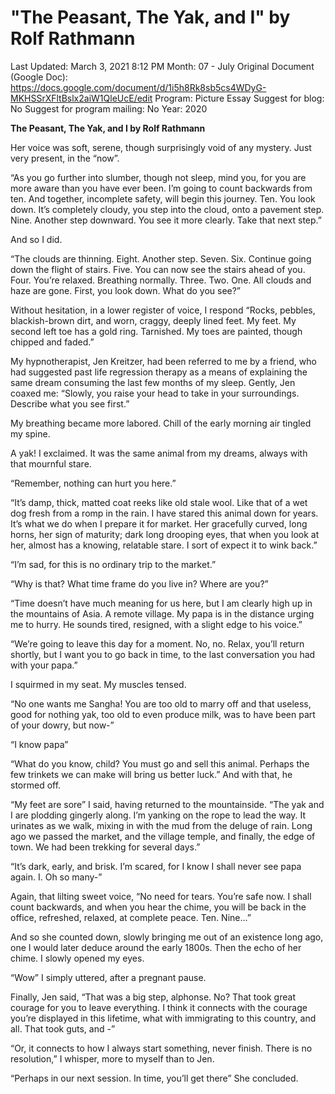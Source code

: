 # "The Peasant, The Yak, and I" by Rolf Rathmann

Last Updated: March 3, 2021 8:12 PM
Month: 07 - July
Original Document (Google Doc): https://docs.google.com/document/d/1i5h8Rk8sb5cs4WDyG-MKHSSrXFltBslx2aiW1QleUcE/edit
Program: Picture Essay
Suggest for blog: No
Suggest for program mailing: No
Year: 2020

**The Peasant, The Yak, and I by Rolf Rathmann**

Her voice was soft, serene, though surprisingly void of any mystery. Just very present, in the “now”.

“As you go further into slumber, though not sleep, mind you, for you are more aware than you have ever been. I’m going to count backwards from ten. And together, incomplete safety, will begin this journey. Ten. You look down. It’s completely cloudy, you step into the cloud, onto a pavement step. Nine. Another step downward. You see it more clearly. Take that next step.”

And so I did.

“The clouds are thinning. Eight. Another step. Seven. Six. Continue going down the flight of stairs. Five. You can now see the stairs ahead of you. Four. You’re relaxed. Breathing normally. Three. Two. One. All clouds and haze are gone. First, you look down. What do you see?”

Without hesitation, in a lower register of voice, I respond “Rocks, pebbles, blackish-brown dirt, and worn, craggy, deeply lined feet. My feet. My second left toe has a gold ring. Tarnished. My toes are painted, though chipped and faded.”

My hypnotherapist, Jen Kreitzer, had been referred to me by a friend, who had suggested past life regression therapy as a means of explaining the same dream consuming the last few months of my sleep. Gently, Jen coaxed me: “Slowly, you raise your head to take in your surroundings. Describe what you see first.”

My breathing became more labored. Chill of the early morning air tingled my spine.

A yak! I exclaimed. It was the same animal from my dreams, always with that mournful stare.

“Remember, nothing can hurt you here.”

“It’s damp, thick, matted coat reeks like old stale wool. Like that of a wet dog fresh from a romp in the rain. I have stared this animal down for years. It’s what we do when I prepare it for market. Her gracefully curved, long horns, her sign of maturity; dark long drooping eyes, that when you look at her, almost has a knowing, relatable stare. I sort of expect it to wink back.”

“I’m sad, for this is no ordinary trip to the market.”

“Why is that? What time frame do you live in? Where are you?”

“Time doesn’t have much meaning for us here, but I am clearly high up in the mountains of Asia. A remote village. My papa is in the distance urging me to hurry. He sounds tired, resigned, with a slight edge to his voice.”

“We’re going to leave this day for a moment. No, no. Relax, you’ll return shortly, but I want you to go back in time, to the last conversation you had with your papa.”

I squirmed in my seat. My muscles tensed.

“No one wants me Sangha! You are too old to marry off and that useless, good for nothing yak, too old to even produce milk, was to have been part of your dowry, but now-”

“I know papa”

“What do you know, child? You must go and sell this animal. Perhaps the few trinkets we can make will bring us better luck.” And with that, he stormed off.

“My feet are sore” I said, having returned to the mountainside. “The yak and I are plodding gingerly along. I’m yanking on the rope to lead the way. It urinates as we walk, mixing in with the mud from the deluge of rain. Long ago we passed the market, and the village temple, and finally, the edge of town. We had been trekking for several days.”

“It’s dark, early, and brisk. I’m scared, for I know I shall never see papa again. I. Oh so many-”

Again, that lilting sweet voice, “No need for tears. You’re safe now. I shall count backwards, and when you hear the chime, you will be back in the office, refreshed, relaxed, at complete peace. Ten. Nine...”

And so she counted down, slowly bringing me out of an existence long ago, one I would later deduce around the early 1800s. Then the echo of her chime. I slowly opened my eyes.

“Wow” I simply uttered, after a pregnant pause.

Finally, Jen said, “That was a big step, alphonse. No? That took great courage for you to leave everything. I think it connects with the courage you’re displayed in this lifetime, what with immigrating to this country, and all. That took guts, and -”

“Or, it connects to how I always start something, never finish. There is no resolution,” I whisper, more to myself than to Jen.

“Perhaps in our next session. In time, you’ll get there” She concluded.